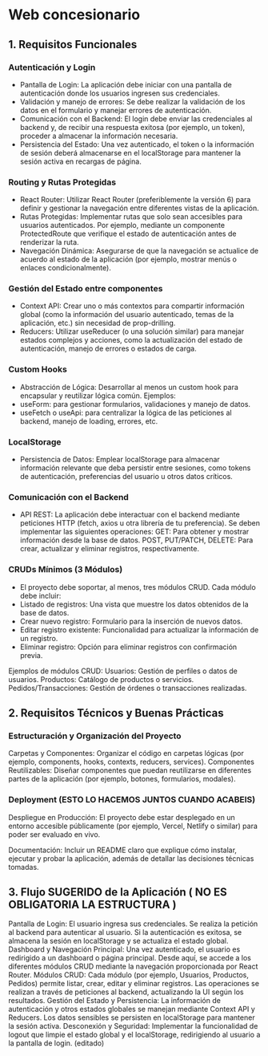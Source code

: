 # Web concesionario

## 1. Requisitos Funcionales
### Autenticación y Login
- Pantalla de Login: La aplicación debe iniciar con una pantalla de autenticación donde los usuarios ingresen sus credenciales.
- Validación y manejo de errores: Se debe realizar la validación de los datos en el formulario y manejar errores de autenticación.
- Comunicación con el Backend: El login debe enviar las credenciales al backend y, de recibir una respuesta exitosa (por ejemplo, un token), proceder a almacenar la información necesaria.
- Persistencia del Estado: Una vez autenticado, el token o la información de sesión deberá almacenarse en el localStorage para mantener la sesión activa en recargas de página.
### Routing y Rutas Protegidas
- React Router: Utilizar React Router (preferiblemente la versión 6) para definir y gestionar la navegación entre diferentes vistas de la aplicación.
- Rutas Protegidas: Implementar rutas que solo sean accesibles para usuarios autenticados. Por ejemplo, mediante un componente ProtectedRoute que verifique el estado de autenticación antes de renderizar la ruta.
- Navegación Dinámica: Asegurarse de que la navegación se actualice de acuerdo al estado de la aplicación (por ejemplo, mostrar menús o enlaces condicionalmente).

### Gestión del Estado entre componentes
- Context API: Crear uno o más contextos para compartir información global (como la información del usuario autenticado, temas de la aplicación, etc.) sin necesidad de prop-drilling.
- Reducers: Utilizar useReducer (o una solución similar) para manejar estados complejos y acciones, como la actualización del estado de autenticación, manejo de errores o estados de carga.

### Custom Hooks
- Abstracción de Lógica: Desarrollar al menos un custom hook para encapsular y reutilizar lógica común. Ejemplos:
- useForm: para gestionar formularios, validaciones y manejo de datos.
- useFetch o useApi: para centralizar la lógica de las peticiones al backend, manejo de loading, errores, etc.
### LocalStorage
- Persistencia de Datos: Emplear localStorage para almacenar información relevante que deba persistir entre sesiones, como tokens de autenticación, preferencias del usuario u otros datos críticos.
### Comunicación con el Backend
- API REST: La aplicación debe interactuar con el backend mediante peticiones HTTP (fetch, axios u otra librería de tu preferencia). Se deben implementar las siguientes operaciones:
GET: Para obtener y mostrar información desde la base de datos.
POST, PUT/PATCH, DELETE: Para crear, actualizar y eliminar registros, respectivamente.
### CRUDs Mínimos (3 Módulos)
- El proyecto debe soportar, al menos, tres módulos CRUD. Cada módulo debe incluir:
- Listado de registros: Una vista que muestre los datos obtenidos de la base de datos.
- Crear nuevo registro: Formulario para la inserción de nuevos datos.
- Editar registro existente: Funcionalidad para actualizar la información de un registro.
- Eliminar registro: Opción para eliminar registros con confirmación previa.

Ejemplos de módulos CRUD:
Usuarios: Gestión de perfiles o datos de usuarios.
Productos: Catálogo de productos o servicios.
Pedidos/Transacciones: Gestión de órdenes o transacciones realizadas.
## 2. Requisitos Técnicos y Buenas Prácticas
### Estructuración y Organización del Proyecto
Carpetas y Componentes: Organizar el código en carpetas lógicas (por ejemplo, components, hooks, contexts, reducers, services).
Componentes Reutilizables: Diseñar componentes que puedan reutilizarse en diferentes partes de la aplicación (por ejemplo, botones, formularios, modales).
### Deployment (ESTO LO HACEMOS JUNTOS CUANDO ACABEIS)
Despliegue en Producción: El proyecto debe estar desplegado en un entorno accesible públicamente (por ejemplo, Vercel, Netlify o similar) para poder ser evaluado en vivo.

Documentación: Incluir un README claro que explique cómo instalar, ejecutar y probar la aplicación, además de detallar las decisiones técnicas tomadas.
## 3. Flujo SUGERIDO de la Aplicación ( NO ES OBLIGATORIA LA ESTRUCTURA )
Pantalla de Login:
El usuario ingresa sus credenciales.
Se realiza la petición al backend para autenticar al usuario.
Si la autenticación es exitosa, se almacena la sesión en localStorage y se actualiza el estado global.
Dashboard y Navegación Principal:
Una vez autenticado, el usuario es redirigido a un dashboard o página principal.
Desde aquí, se accede a los diferentes módulos CRUD mediante la navegación proporcionada por React Router.
Módulos CRUD:
Cada módulo (por ejemplo, Usuarios, Productos, Pedidos) permite listar, crear, editar y eliminar registros.
Las operaciones se realizan a través de peticiones al backend, actualizando la UI según los resultados.
Gestión del Estado y Persistencia:
La información de autenticación y otros estados globales se manejan mediante Context API y Reducers.
Los datos sensibles se persisten en localStorage para mantener la sesión activa.
Desconexión y Seguridad:
Implementar la funcionalidad de logout que limpie el estado global y el localStorage, redirigiendo al usuario a la pantalla de login.
(editado)
